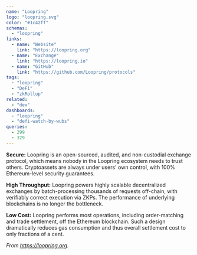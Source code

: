 ```yaml
---
name: "Loopring"
logo: "loopring.svg"
color: "#1c42ff"
schemas:
  - "loopring"
links:
  - name: "Website"
    link: "https://loopring.org"
  - name: "Exchange"
    link: "https://loopring.io"
  - name: "GitHub"
    link: "https://github.com/Loopring/protocols"
tags:
  - "loopring"
  - "DeFi"
  - "zkRollup"
related:
  - "dex"
dashboards:
  - "loopring"
  - "defi-watch-by-wubs"
queries:
  - 299
  - 329
---
```


**Secure:** Loopring is an open-sourced, audited, and non-custodial exchange protocol, which means nobody in the Loopring ecosystem needs to trust others. Cryptoassets are always under users' own control, with 100% Ethereum-level security guarantees.

**High Throughput:** Loopring powers highly scalable decentralized exchanges by batch-processing thousands of requests off-chain, with verifiably correct execution via ZKPs. The performance of underlying blockchains is no longer the bottleneck.

**Low Cost:** Loopring performs most operations, including order-matching and trade settlement, off the Ethereum blockchain. Such a design dramatically reduces gas consumption and thus overall settlement cost to only fractions of a cent.

*From https://loopring.org.*
